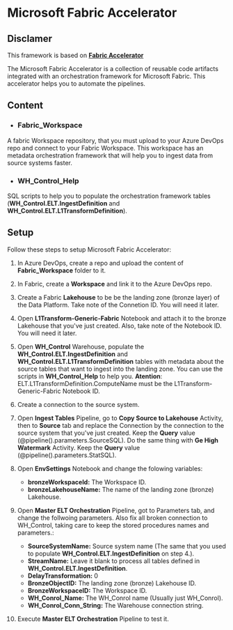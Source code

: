 # Microsoft Fabric Accelerator

## Disclamer
This framework is based on **[Fabric Accelerator](https://bennyaustin.com/2024/11/17/fabric-accelerator/)** 

The Microsoft Fabric Accelerator is a collection of reusable code artifacts integrated with an orchestration framework for Microsoft Fabric. This accelerator helps you to automate the pipelines.

## Content

- ### Fabric_Workspace
A fabric Workspace repository, that you must upload to your Azure DevOps repo and connect to your Fabric Workspace. This workspace has an metadata orchestration framework that will help you to ingest data from source systems faster.

- ### WH_Control_Help
SQL scripts to help you to populate the orchestration framework tables (**WH_Control.ELT.IngestDefinition** and **WH_Control.ELT.L1TransformDefinition**).

## Setup

Follow these steps to setup Microsoft Fabric Accelerator:

1. In Azure DevOps, create a repo and upload the content of **Fabric_Workspace** folder to it.

2. In Fabric, create a **Workspace** and link it to the Azure DevOps repo.

3. Create a Fabric **Lakehouse** to be be the landing zone (bronze layer) of the Data Platform. Take note of the Connetion ID. You will need it later.

4. Open **L1Transform-Generic-Fabric** Notebook and attach it to the bronze Lakehouse that you've just created. Also, take note of the Notebook ID. You will need it later.

5. Open **WH_Control** Warehouse, populate the **WH_Control.ELT.IngestDefinition** and **WH_Control.ELT.L1TransformDefinition** tables with metadata about the source tables that want to ingest into the landing zone. You can use the scripts in **WH_Control_Help** to help you. 
**Atention**: ELT.L1TransformDefinition.ComputeName must be the L1Transform-Generic-Fabric Notebook ID.

6. Create a connection to the source system.

7. Open **Ingest Tables** Pipeline, go to **Copy Source to Lakehouse** Activity, then to **Source** tab and replace the Connection by the connection to the source system that you've just created. Keep the **Query** value (@pipeline().parameters.SourceSQL). Do the same thing with **Ge High Watermark** Activity. Keep the **Query** value (@pipeline().parameters.StatSQL).

8. Open **EnvSettings** Notebook and change the folowing variables:
    - **bronzeWorkspaceId:** The Workspace ID.
    - **bronzeLakehouseName:** The name of the landing zone (bronze) Lakehouse.

9. Open **Master ELT Orchestration** Pipeline, got to Parameters tab, and change the follwoing parameters. Also fix all broken connection to WH_Control, taking care to keep the stored procedures names and parameters.:
    - **SourceSystemName:** Source system name (The same that you used to populate **WH_Control.ELT.IngestDefinition** on step 4.).
    - **StreamName:** Leave it blank to process all tables defined in **WH_Control.ELT.IngestDefinition**.
    - **DelayTransformation:** 0
    - **BronzeObjectID:** The landing zone (bronze) Lakehouse ID.
    - **BronzeWorkspaceID:** The Workspace ID.
    - **WH_Conrol_Name:** The WH_Conrol name (Usually just WH_Conrol).
    - **WH_Conrol_Conn_String:** The Warehouse connection string.

10. Execute **Master ELT Orchestration** Pipeline to test it.
